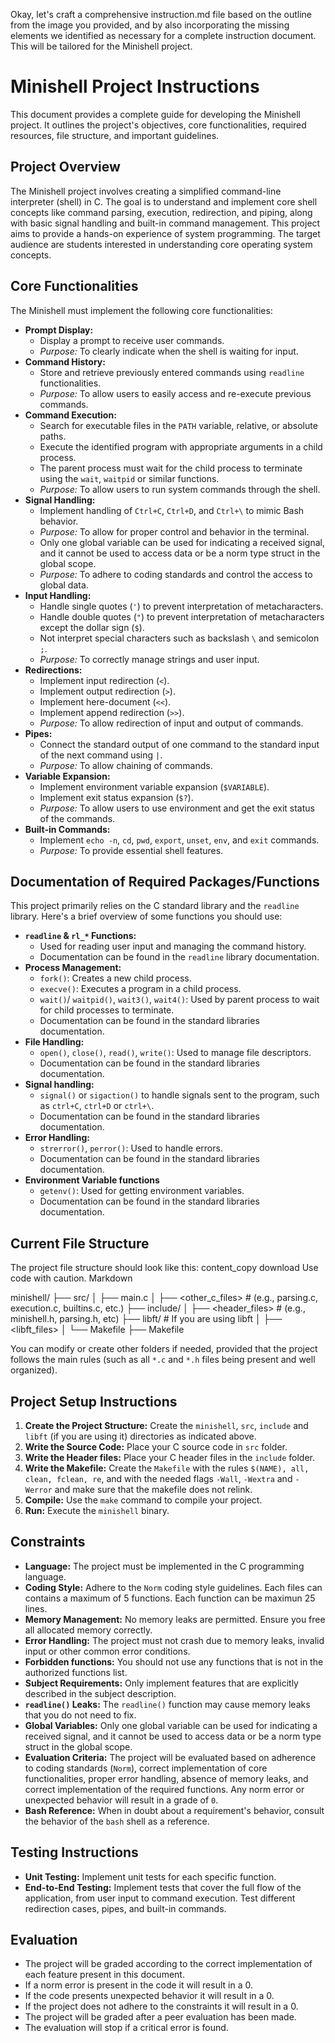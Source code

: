 Okay, let's craft a comprehensive instruction.md file based on the outline from the image you provided, and by also incorporating the missing elements we identified as necessary for a complete instruction document. This will be tailored for the Minishell project.

# Minishell Project Instructions

This document provides a complete guide for developing the Minishell project. It outlines the project's objectives, core functionalities, required resources, file structure, and important guidelines.

## Project Overview

The Minishell project involves creating a simplified command-line interpreter (shell) in C. The goal is to understand and implement core shell concepts like command parsing, execution, redirection, and piping, along with basic signal handling and built-in command management. This project aims to provide a hands-on experience of system programming. The target audience are students interested in understanding core operating system concepts.

## Core Functionalities

The Minishell must implement the following core functionalities:

*   **Prompt Display:**
    *   Display a prompt to receive user commands.
    *   *Purpose:* To clearly indicate when the shell is waiting for input.
*   **Command History:**
    *   Store and retrieve previously entered commands using `readline` functionalities.
    *   *Purpose:* To allow users to easily access and re-execute previous commands.
*   **Command Execution:**
    *   Search for executable files in the `PATH` variable, relative, or absolute paths.
    *   Execute the identified program with appropriate arguments in a child process.
    *  The parent process must wait for the child process to terminate using the `wait`, `waitpid` or similar functions.
    *   *Purpose:* To allow users to run system commands through the shell.
*  **Signal Handling:**
    *  Implement handling of `Ctrl+C`, `Ctrl+D`, and `Ctrl+\` to mimic Bash behavior.
    *  *Purpose:* To allow for proper control and behavior in the terminal.
    *   Only one global variable can be used for indicating a received signal, and it cannot be used to access data or be a norm type struct in the global scope.
    *   *Purpose:* To adhere to coding standards and control the access to global data.
*   **Input Handling:**
    *   Handle single quotes (`'`) to prevent interpretation of metacharacters.
    *   Handle double quotes (`"`) to prevent interpretation of metacharacters except the dollar sign (`$`).
    *   Not interpret special characters such as backslash `\` and semicolon `;`.
    *    *Purpose:* To correctly manage strings and user input.
*   **Redirections:**
    *   Implement input redirection (`<`).
    *   Implement output redirection (`>`).
    *   Implement here-document (`<<`).
    *   Implement append redirection (`>>`).
    *    *Purpose:* To allow redirection of input and output of commands.
*   **Pipes:**
    *   Connect the standard output of one command to the standard input of the next command using `|`.
    *   *Purpose:* To allow chaining of commands.
*   **Variable Expansion:**
    *  Implement environment variable expansion (`$VARIABLE`).
    *   Implement exit status expansion (`$?`).
    *  *Purpose:* To allow users to use environment and get the exit status of the commands.
*   **Built-in Commands:**
    *   Implement `echo -n`, `cd`, `pwd`, `export`, `unset`, `env`, and `exit` commands.
    *   *Purpose:* To provide essential shell features.

## Documentation of Required Packages/Functions

This project primarily relies on the C standard library and the `readline` library. Here's a brief overview of some functions you should use:

*   **`readline` & `rl_*` Functions:**
    *   Used for reading user input and managing the command history.
    *   Documentation can be found in the `readline` library documentation.
*   **Process Management:**
    *   `fork()`: Creates a new child process.
    *   `execve()`: Executes a program in a child process.
    *   `wait()`/ `waitpid()`, `wait3()`, `wait4()`: Used by parent process to wait for child processes to terminate.
    *    Documentation can be found in the standard libraries documentation.
*   **File Handling:**
    *   `open()`, `close()`, `read()`, `write()`: Used to manage file descriptors.
    *   Documentation can be found in the standard libraries documentation.
*  **Signal handling:**
    * `signal()` or `sigaction()` to handle signals sent to the program, such as `ctrl+C`, `ctrl+D` or `ctrl+\`.
    * Documentation can be found in the standard libraries documentation.
*   **Error Handling:**
    *   `strerror()`, `perror()`: Used to handle errors.
    *   Documentation can be found in the standard libraries documentation.
*   **Environment Variable functions**
    *   `getenv()`: Used for getting environment variables.
    * Documentation can be found in the standard libraries documentation.

## Current File Structure

The project file structure should look like this:
content_copy
download
Use code with caution.
Markdown

minishell/
├── src/
│ ├── main.c
│ ├── <other_c_files> # (e.g., parsing.c, execution.c, builtins.c, etc.)
├── include/
│ ├── <header_files> # (e.g., minishell.h, parsing.h, etc)
├── libft/ # If you are using libft
│ ├── <libft_files>
│ └── Makefile
├── Makefile

You can modify or create other folders if needed, provided that the project follows the main rules (such as all `*.c` and `*.h` files being present and well organized).

## Project Setup Instructions

1.  **Create the Project Structure:** Create the `minishell`, `src`, `include` and `libft` (if you are using it) directories as indicated above.
2.  **Write the Source Code:** Place your C source code in `src` folder.
3.  **Write the Header files:**  Place your C header files in the `include` folder.
4.  **Write the Makefile:** Create the `Makefile` with the rules `$(NAME), all, clean, fclean, re`, and with the needed flags `-Wall`, `-Wextra` and `-Werror` and make sure that the makefile does not relink.
5.  **Compile:** Use the `make` command to compile your project.
6.  **Run:** Execute the `minishell` binary.

## Constraints

*   **Language:** The project must be implemented in the C programming language.
*   **Coding Style:** Adhere to the `Norm` coding style guidelines.
Each files can contains a maximum of 5 functions. Each function can be maximun 25 lines.
*   **Memory Management:** No memory leaks are permitted. Ensure you free all allocated memory correctly.
*    **Error Handling:** The project must not crash due to memory leaks, invalid input or other common error conditions.
*    **Forbidden functions:** You should not use any functions that is not in the authorized functions list.
*   **Subject Requirements:** Only implement features that are explicitly described in the subject description.
*   **`readline()` Leaks:** The `readline()` function may cause memory leaks that you do not need to fix.
* **Global Variables:** Only one global variable can be used for indicating a received signal, and it cannot be used to access data or be a norm type struct in the global scope.
*    **Evaluation Criteria:** The project will be evaluated based on adherence to coding standards (`Norm`), correct implementation of core functionalities, proper error handling, absence of memory leaks, and correct implementation of the required functions. Any norm error or unexpected behavior will result in a grade of `0`.
*   **Bash Reference:** When in doubt about a requirement's behavior, consult the behavior of the `bash` shell as a reference.

## Testing Instructions
*   **Unit Testing:** Implement unit tests for each specific function.
*   **End-to-End Testing:** Implement tests that cover the full flow of the application, from user input to command execution. Test different redirection cases, pipes, and built-in commands.

## Evaluation
* The project will be graded according to the correct implementation of each feature present in this document.
* If a norm error is present in the code it will result in a 0.
* If the code presents unexpected behavior it will result in a 0.
* If the project does not adhere to the constraints it will result in a 0.
* The project will be graded after a peer evaluation has been made.
* The evaluation will stop if a critical error is found.
